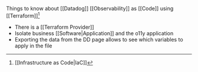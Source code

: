 Things to know about [[Datadog]] [[Observability]] as [[Code]] using [[Terraform]][^1]

- There is a [[Terraform  Provider]]
- Isolate business [[Software|Application]] and the o11y application
- Exporting the data from the DD page allows to see which variables to apply in the file

[^1]: [[Infrastructure as Code|IaC]]

